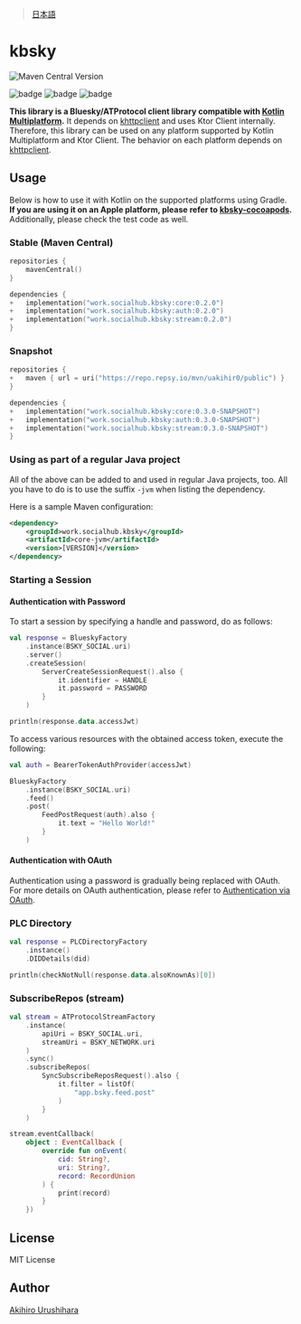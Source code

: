 > [日本語](./docs/README_ja.md)

# kbsky

<!-- ![Maven metadata URL](https://img.shields.io/maven-metadata/v?metadataUrl=https%3A%2F%2Frepo.repsy.io%2Fmvn%2Fuakihir0%2Fpublic%2Fwork%2Fsocialhub%2Fkbsky%2Fcore%2Fmaven-metadata.xml) -->
![Maven Central Version](https://img.shields.io/maven-central/v/work.socialhub.kbsky/all)

![badge][badge-jvm]
![badge][badge-ios]
![badge][badge-mac]

**This library is a Bluesky/ATProtocol client library compatible
with [Kotlin Multiplatform](https://kotlinlang.org/docs/multiplatform.html).**
It depends on [khttpclient] and uses Ktor Client internally. Therefore, this library can be used on any platform
supported by Kotlin Multiplatform and Ktor Client. The behavior on each platform depends on [khttpclient].

## Usage

Below is how to use it with Kotlin on the supported platforms using Gradle.  
**If you are using it on an Apple platform, please refer
to [kbsky-cocoapods](https://github.com/uakihir0/kbsky-cocoapods).**  
Additionally, please check the test code as well.

### Stable (Maven Central)

```kotlin:build.gradle.kts
repositories {
    mavenCentral()
}

dependencies {
+   implementation("work.socialhub.kbsky:core:0.2.0")
+   implementation("work.socialhub.kbsky:auth:0.2.0")
+   implementation("work.socialhub.kbsky:stream:0.2.0")
}
```

### Snapshot

```kotlin:build.gradle.kts
repositories {
+   maven { url = uri("https://repo.repsy.io/mvn/uakihir0/public") }
}

dependencies {
+   implementation("work.socialhub.kbsky:core:0.3.0-SNAPSHOT")
+   implementation("work.socialhub.kbsky:auth:0.3.0-SNAPSHOT")
+   implementation("work.socialhub.kbsky:stream:0.3.0-SNAPSHOT")
}
```

### Using as part of a regular Java project

All of the above can be added to and used in regular Java projects, too. All you have to do is to use the suffix `-jvm` when listing the dependency.

Here is a sample Maven configuration:

```xml
<dependency>
    <groupId>work.socialhub.kbsky</groupId>
    <artifactId>core-jvm</artifactId>
    <version>[VERSION]</version>
</dependency>
```

### Starting a Session

#### Authentication with Password

To start a session by specifying a handle and password, do as follows:

```kotlin
val response = BlueskyFactory
    .instance(BSKY_SOCIAL.uri)
    .server()
    .createSession(
        ServerCreateSessionRequest().also {
            it.identifier = HANDLE
            it.password = PASSWORD
        }
    )

println(response.data.accessJwt)
```

To access various resources with the obtained access token, execute the following:

```kotlin
val auth = BearerTokenAuthProvider(accessJwt)

BlueskyFactory
    .instance(BSKY_SOCIAL.uri)
    .feed()
    .post(
        FeedPostRequest(auth).also {
            it.text = "Hello World!"
        }
    )
```

#### Authentication with OAuth

Authentication using a password is gradually being replaced with OAuth. For more details on OAuth authentication, please
refer to [Authentication via OAuth](./docs/OAUTH.md).

### PLC Directory

```kotlin
val response = PLCDirectoryFactory
    .instance()
    .DIDDetails(did)

println(checkNotNull(response.data.alsoKnownAs)[0])
```

### SubscribeRepos (stream)

```kotlin
val stream = ATProtocolStreamFactory
    .instance(
        apiUri = BSKY_SOCIAL.uri,
        streamUri = BSKY_NETWORK.uri
    )
    .sync()
    .subscribeRepos(
        SyncSubscribeReposRequest().also {
            it.filter = listOf(
                "app.bsky.feed.post"
            )
        }
    )

stream.eventCallback(
    object : EventCallback {
        override fun onEvent(
            cid: String?,
            uri: String?,
            record: RecordUnion
        ) {
            print(record)
        }
    })
```

## License

MIT License

## Author

[Akihiro Urushihara](https://github.com/uakihir0)

[khttpclient]: https://github.com/uakihir0/khttpclient

[badge-android]: http://img.shields.io/badge/-android-6EDB8D.svg

[badge-android-native]: http://img.shields.io/badge/support-[AndroidNative]-6EDB8D.svg

[badge-wearos]: http://img.shields.io/badge/-wearos-8ECDA0.svg

[badge-jvm]: http://img.shields.io/badge/-jvm-DB413D.svg

[badge-js]: http://img.shields.io/badge/-js-F8DB5D.svg

[badge-js-ir]: https://img.shields.io/badge/support-[IR]-AAC4E0.svg

[badge-nodejs]: https://img.shields.io/badge/-nodejs-68a063.svg

[badge-linux]: http://img.shields.io/badge/-linux-2D3F6C.svg

[badge-windows]: http://img.shields.io/badge/-windows-4D76CD.svg

[badge-wasm]: https://img.shields.io/badge/-wasm-624FE8.svg

[badge-apple-silicon]: http://img.shields.io/badge/support-[AppleSilicon]-43BBFF.svg

[badge-ios]: http://img.shields.io/badge/-ios-CDCDCD.svg

[badge-mac]: http://img.shields.io/badge/-macos-111111.svg

[badge-watchos]: http://img.shields.io/badge/-watchos-C0C0C0.svg

[badge-tvos]: http://img.shields.io/badge/-tvos-808080.svg
